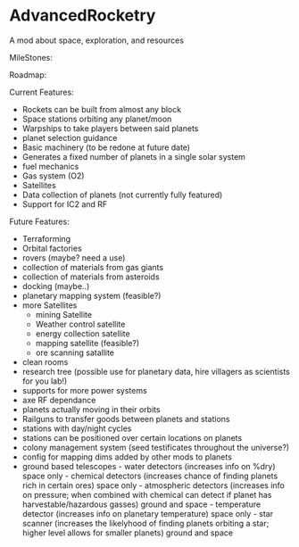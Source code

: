 # AdvancedRocketry
A mod about space, exploration, and resources

MileStones:


Roadmap:

Current Features:
- Rockets can be built from almost any block
- Space stations orbiting any planet/moon
- Warpships to take players between said planets
- planet selection guidance
- Basic machinery (to be redone at future date)
- Generates a fixed number of planets in a single solar system
- fuel mechanics
- Gas system (O2)
- Satellites
- Data collection of planets (not currently fully featured)
- Support for IC2 and RF

Future Features:
- Terraforming
- Orbital factories
- rovers (maybe? need a use)
- collection of materials from gas giants
- collection of materials from asteroids
- docking (maybe..)
- planetary mapping system (feasible?)
- more Satellites
    - mining Satellite
    - Weather control satellite
    - energy collection satellite
    - mapping satellite (feasible?)
    - ore scanning satallite
- clean rooms
- research tree (possible use for planetary data, hire villagers as scientists for you lab!)
- supports for more power systems
- axe RF dependance
- planets actually moving in their orbits
- Railguns to transfer goods between planets and stations
- stations with day/night cycles
- stations can be positioned over certain locations on planets
- colony management system (seed testificates throughout the universe?)
- config for mapping dims added by other mods to planets
- ground based telescopes
        - water detectors (increases info on %dry) space only
        - chemical detectors (increases chance of finding planets rich in certain ores) space only
        - atmospheric detectors (increases info on pressure; when combined with chemical can detect if planet has harvestable/hazardous gasses) ground and space
        - temperature detector (increases info on planetary temperature) space only
        - star scanner (increases the likelyhood of finding planets orbiting a star; higher level allows for smaller planets) ground and space
